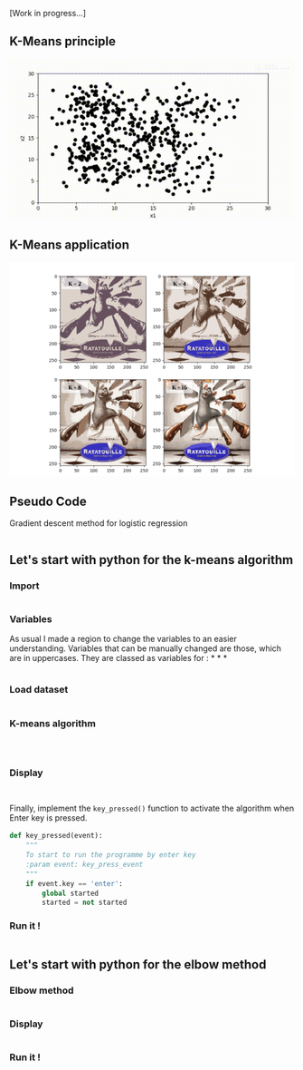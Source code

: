 [Work in progress...]

## K-Means principle

![5-means example](src/5_means.gif)

## K-Means application

![Ratatouille example](src/ratatouille.png)

## Pseudo Code

Gradient descent method for logistic regression

```

```

## Let's start with python for the k-means algorithm

### Import

```python
```

### Variables

As usual I made a region to change the variables to an easier understanding. Variables that can be manually changed are those, which are in uppercases. They are classed as variables for : 
* 
* 
* 

```python

```

### Load dataset


```python

```

### K-means algorithm


```python

```


```python

```




```python

```

### Display



```python

```

```python

```

Finally, implement the `key_pressed()` function to activate the algorithm when Enter key is pressed.

```python
def key_pressed(event):
    """
    To start to run the programme by enter key
    :param event: key_press_event
    """
    if event.key == 'enter':
        global started
        started = not started
```
### Run it ! 

```python
```

## Let's start with python for the elbow method



### Elbow method

```python

```

### Display



```python

```

### Run it ! 

```python
```
